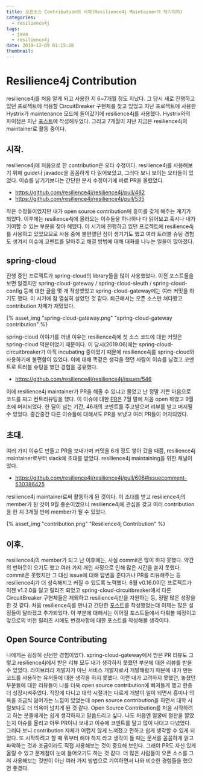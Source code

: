 ```yaml
---
title: 오픈소스 Contribution의 시작(Resilience4j Maintainer가 되기까지)
categories:
  - resilience4j
tags:
  - java
  - resilience4j
date: 2019-12-09 01:15:28
thumbnail:
---
```


# Resilience4j Contribution

resilience4j를 처음 알게 되고 사용한 지 6~7개월 정도 지났다. 그 당시 새로 진행하고 있던 프로젝트에 적용할 CircuitBreaker 구현체를 찾고 있었고 지난 프로젝트에 사용한 Hystrix가 maintenance 모드에 들어갔기에 resilience4j를 사용했다. Hystrix와의 차이점은 지난 [포스트](https://dlsrb6342.github.io/2019/06/03/Resilience4j%EB%9E%80/#Netflix-Hystrix%EC%99%80-%EB%8B%A4%EB%A5%B8%EC%A0%90)에 작성해두었다. 그리고 7개월이 지난 지금은 resilience4j의 maintainer로 활동 중이다.


## 시작.
resilience4j에 처음으로 한 contribution은 오타 수정이다. resilience4j를 사용해보기 위해 guide나 javadoc을 꼼꼼하게 다 읽어보았고, 그러다 보니 보이는 오타들이 있었다. 이슈를 남기기보다는 간단한 문서 수정이기에 바로 PR을 올렸었다.
* https://github.com/resilience4j/resilience4j/pull/482
* https://github.com/resilience4j/resilience4j/pull/535

작은 수정들이었지만 내가 open source contribution에 흥미를 갖게 해주는 계기가 되었다. 이후에는 resilience4j에 올라오는 이슈들을 하나하나 다 읽어보고 혹시나 내가 기여할 수 있는 부분을 찾아 헤맸다. 이 시기에 진행하고 있던 프로젝트에 resilience4j를 사용하고 있었으므로 사용 중에 불편했던 점이 생기기도 했고 여러 트러블 슈팅 경험도 생겨서 이슈에 코멘트를 달아주고 해결 방법에 대해 대화를 나누는 일들이 많아졌다.

## spring-cloud
진행 중인 프로젝트가 spring-cloud의 library들을 많이 사용했었다. 이전 포스트들을 보면 알겠지만 spring-cloud-gateway / spring-cloud-sleuth / spring-cloud-config 등에 대한 글을 몇 개 작성했었고 spring-cloud-gateway에는 여러 커밋을 하기도 했다. 이 시기에 참 열심히 살았던 것 같다. 퇴근해서는 오픈 소스만 쳐다봤고 contribution 자체가 재밌었다.


{% asset_img "spring-cloud-gateway.png" "spring-cloud-gateway contribution" %}


spring-cloud 이야기를 꺼낸 이유는 resilience4j에 첫 소스 코드에 대한 커밋은 spring-cloud 덕분이었기 때문이다. 이 당시(2019.06)에는 spring-cloud-circuitbreaker가 아직 incubating 중이었기 때문에 resilience4j를 spring-cloud와 사용하기에 불편함이 있었다. 이에 대해 똑같은 생각을 했던 사람이 이슈를 남겼고 코멘트로 트러블 슈팅을 했던 경험을 공유했다.
* https://github.com/resilience4j/resilience4j/issues/546

이에 resilience4j maintainer가 PR을 해줄 수 있냐고 물었고 난 정말 기쁜 마음으로 코드를 짜고 컨트리뷰팅을 했다. 이 이슈에 대한 [PR](https://github.com/resilience4j/resilience4j/pull/550)은 7월 말에 처음 open 하였고 9월초에 머지되었다. 한 달이 넘는 기간, 46개의 코멘트를 주고받으며 리뷰를 받고 머지될 수 있었다. 중간중간 다른 이슈들에 대해서도 PR을 보냈고 여러 PR들이 머지되었다.

## 초대.
여러 가지 이슈도 만들고 PR을 보내가며 커밋을 6개 정도 쌓아 갔을 때쯤, resilience4j maintainer로부터 slack에 초대를 받았다. resilience4j maintaining을 위한 채널이었다.
* https://github.com/resilience4j/resilience4j/pull/606#issuecomment-530386425

resilience4j maintainer로써 활동하게 된 것이다. 이 초대를 받고 resilience4j의 member가 된 것이 9월 중순이었으니 resilience4j에 관심을 갖고 여러 contribution을 한 지 3개월 만에 member가 될 수 있었다.

{% asset_img "contribution.png" "Resilience4j Contribution" %}

## 이후.
resilience4j의 member가 되고 난 이후에는, 사실 commit은 많이 하지 못했다. 약간의 번아웃이 오기도 했고 여러 가지 개인 사정으로 인해 많은 시간을 쏟지 못했다. commit은 못했지만 그 대신 issue에 대해 답변을 준다거나 PR을 리뷰해주는 등 resilience4j가 더 성숙해지고 커질 수 있도록 노력했다. 6월 v0.16.0이던 프로젝트가 이젠 v1.2.0을 달고 릴리즈 되었고 spring-cloud-circuitbreaker에서 다른 CircuitBreaker 구현체들은 제외하고 resilience4j만을 지원하는 등, 정말 많은 성장을 한 것 같다. 처음 resilience4j를 만나고 간단한 [포스트](https://dlsrb6342.github.io/2019/06/03/Resilience4j%EB%9E%80/)를 작성했었는데 이제는 많은 설정들이 달라졌고 추가되었다. 이 부분에 대해서는 이어질 포스트들에서 다뤄볼 예정이고 앞으로의 버전 릴리즈 시에도 변경사항에 대한 포스트를 작성해볼 생각이다.


## Open Source Contributing

나에게는 굉장히 신선한 경험이었다. spring-cloud-gateway에서 받은 PR 리뷰도 그렇고 resilience4j에서 받은 리뷰 모두 내가 생각하지 못했던 부분에 대한 리뷰를 받을 수 있었다. 라이브러리 개발자가 아닌 서비스 개발자로서 개발해왔기 때문에 내가 만든 코드를 사용하는 유저들에 대한 생각을 하지 못했다. 이런 내가 고려하지 못했던, 놓쳤던 부분들에 대한 리뷰들이 나를 더욱 open source contribution에 빠져들게 했고 한층 더 성장시켜주었다. 직장에 다니고 대학 시절과는 다르게 개발이 일이 되면서 흥미나 의욕을 조금씩 잃어가는 느낌이 있었는데 open source contribution을 하면서 대학 시절보다도 더 의욕이 넘치게 된 것 같다.
Open Source Contribution를 처음 시작하려고 하는 분들에게는 쉽게 생각하자고 말씀드리고 싶다. 나도 처음엔 얼굴에 철판을 깔았는지 이슈를 올리고 아무 PR이나 보내고 이슈에 코멘트를 달고 많이 나대고 다녔었다. 그러다 보니 contribution 자체가 어렵지 않게 느껴졌고 편하고 쉽게 생각할 수 있게 되었다. 또 시작하려고 할 때 뭐부터 해야 하지 라고 생각이 들 때는 문서를 꼼꼼하게 읽고 파악하는 것과 조금이라도 직접 사용해보는 것이 중요해 보인다. 그래야 PR도 자신 있게 올릴 수 있고 문제점이 눈에 들어오기도 하는 것 같다. 더 많은 사람들이 오픈 소스를 그저 사용해보는 것만이 아닌 여러 가지 방법으로 기여하면서 나와 비슷한 경험들을 했으면 좋겠다. 
